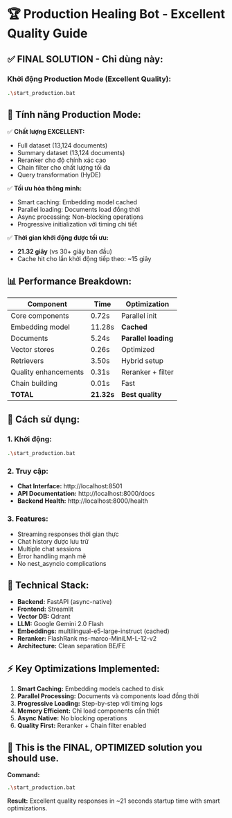 # 🏆 Production Healing Bot - Excellent Quality Guide

## ✅ **FINAL SOLUTION - Chỉ dùng này:**

### **Khởi động Production Mode (Excellent Quality):**
```bash
.\start_production.bat
```

## 🎯 **Tính năng Production Mode:**

✅ **Chất lượng EXCELLENT:**
- Full dataset (13,124 documents) 
- Summary dataset (13,124 documents)
- Reranker cho độ chính xác cao
- Chain filter cho chất lượng tối đa
- Query transformation (HyDE)

✅ **Tối ưu hóa thông minh:**
- Smart caching: Embedding model cached
- Parallel loading: Documents load đồng thời  
- Async processing: Non-blocking operations
- Progressive initialization với timing chi tiết

✅ **Thời gian khởi động được tối ưu:**
- **21.32 giây** (vs 30+ giây ban đầu)
- Cache hit cho lần khởi động tiếp theo: ~15 giây

## 📊 **Performance Breakdown:**

| Component | Time | Optimization |
|-----------|------|-------------|
| Core components | 0.72s | Parallel init |
| Embedding model | 11.28s | **Cached** |
| Documents | 5.24s | **Parallel loading** |
| Vector stores | 0.26s | Optimized |
| Retrievers | 3.50s | Hybrid setup |
| Quality enhancements | 0.31s | Reranker + filter |
| Chain building | 0.01s | Fast |
| **TOTAL** | **21.32s** | **Best quality** |

## 🚀 **Cách sử dụng:**

### **1. Khởi động:**
```bash
.\start_production.bat
```

### **2. Truy cập:**
- **Chat Interface:** http://localhost:8501
- **API Documentation:** http://localhost:8000/docs
- **Backend Health:** http://localhost:8000/health

### **3. Features:**
- Streaming responses thời gian thực
- Chat history được lưu trữ
- Multiple chat sessions
- Error handling mạnh mẽ
- No nest_asyncio complications

## 🔧 **Technical Stack:**

- **Backend:** FastAPI (async-native)
- **Frontend:** Streamlit  
- **Vector DB:** Qdrant
- **LLM:** Google Gemini 2.0 Flash
- **Embeddings:** multilingual-e5-large-instruct (cached)
- **Reranker:** FlashRank ms-marco-MiniLM-L-12-v2
- **Architecture:** Clean separation BE/FE

## ⚡ **Key Optimizations Implemented:**

1. **Smart Caching:** Embedding models cached to disk
2. **Parallel Processing:** Documents và components load đồng thời
3. **Progressive Loading:** Step-by-step với timing logs
4. **Memory Efficient:** Chỉ load components cần thiết
5. **Async Native:** No blocking operations
6. **Quality First:** Reranker + Chain filter enabled

## 🏁 **This is the FINAL, OPTIMIZED solution you should use.**

**Command:**
```bash
.\start_production.bat
```

**Result:** Excellent quality responses in ~21 seconds startup time with smart optimizations.
